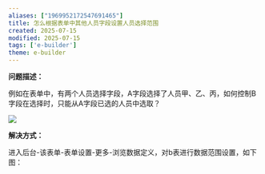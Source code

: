 ```yaml
---
aliases: ["1969952172547691465"]
title: 怎么根据表单中其他人员字段设置人员选择范围
created: 2025-07-15
modified: 2025-07-15
tags: ['e-builder']
theme: e-builder
---
```


**问题描述：**

例如在表单中，有两个人员选择字段，A字段选择了人员甲、乙、丙，如何控制B字段在选择时，只能从A字段已选的人员中选取？

![](https://myhelpdoc.oss-cn-heyuan.aliyuncs.com/mdimages/1e0d8387ef41e09b7730f3d9533cfdb1.jpg)

**解决方式：**

进入后台-该表单-表单设置-更多-浏览数据定义，对b表进行数据范围设置，如下图：

